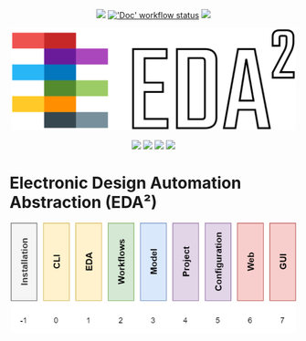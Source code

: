 <p align="center">
  <a title="Documentation" href="https://edaa-org.github.io"><img src="https://img.shields.io/website.svg?label=edaa-org.github.io&longCache=true&style=flat-square&url=http%3A%2F%2Fedaa-org.github.io%2Findex.html&logo=Github&logoColor=fff"></a><!--
  -->
  <a title="'Doc' workflow status" href="https://github.com/edaa-org/edaa-org.github.io/actions?query=workflow%3Adoc"><img alt="'Doc' workflow status" src="https://img.shields.io/github/workflow/status/edaa-org/edaa-org.github.io/Doc?longCache=true&style=flat-square&label=Doc&logo=Github%20Actions&logoColor=fff"></a><!--
  -->
  <a title="hdl/community on gitter.im" href="https://gitter.im/hdl/community"><img src="https://img.shields.io/gitter/room/hdl/community.svg?longCache=true&style=flat-square&logo=gitter&logoColor=fff&color=4db797"></a><!--
  -->
</p>

<p align="center">
  <a title="Electronic Design Automation Abstraction (EDA²)" href="https://edaa-org.github.io"><img width="500px" src="_static/logo/edaa_banner_white.svg"/></a>
</p>

<p align="center">
  <a title="edaa-org/pyEDAA.CLITool GitHub repository" href="https://github.com/edaa-org/pyEDAA.CLITool"><img src="https://img.shields.io/badge/pyEDAA-CLITool-ffca28.svg?longCache=true&style=flat-square&logo=GitHub&labelColor=ff8f00"></a><!--
  -->
  <a title="edaa-org/pyEDAA.OutputFilter GitHub repository" href="https://github.com/edaa-org/pyEDAA.OutputFilter"><img src="https://img.shields.io/badge/pyEDAA-OutputFilter-ffca28.svg?longCache=true&style=flat-square&logo=GitHub&labelColor=ff8f00"></a><!--
  -->
  <a title="VHDL/pyVHDLModel GitHub repository" href="https://github.com/VHDL/pyVHDLModel"><img src="https://img.shields.io/badge/VHDL-pyVHDLModel-29b6f6.svg?longCache=true&style=flat-square&logo=GitHub&labelColor=0277bd"></a><!--
  -->
  <a title="edaa-org/pyEDAA.ProjectModel GitHub repository" href="https://github.com/edaa-org/pyEDAA.ProjectModel"><img src="https://img.shields.io/badge/pyEDAA-ProjectModel-ab47bc.svg?longCache=true&style=flat-square&logo=GitHub&labelColor=6a1b9a"></a><!--
  -->
</p>

# Electronic Design Automation Abstraction (EDA²)

<p align="center">
  <a title="Electronic Design Automation Abstraction (EDA²)" href="https://edaa-org.github.io"><img width="500px" src="_static/model.png"/></a>
</p>
